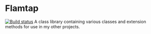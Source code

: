 # Flamtap
[![Build status](https://ci.appveyor.com/api/projects/status/p96ugt5tvbo984wo?svg=true)](https://ci.appveyor.com/project/EricSondergard/flamtap)
A class library containing various classes and extension methods for use in my other projects.

